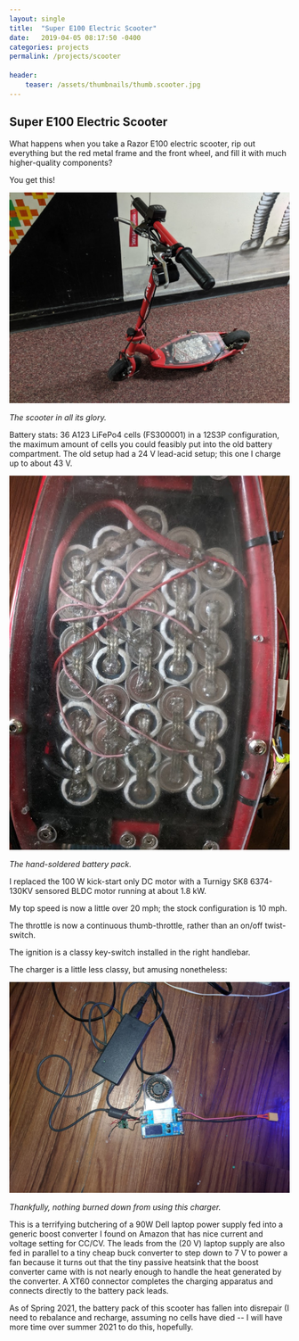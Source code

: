 ```yaml
---
layout: single
title:  "Super E100 Electric Scooter"
date:   2019-04-05 08:17:50 -0400
categories: projects
permalink: /projects/scooter

header:
	teaser: /assets/thumbnails/thumb.scooter.jpg
---
```


## Super E100 Electric Scooter

What happens when you take a Razor E100 electric scooter, rip out everything but the red metal frame and the front wheel, and fill it with much higher-quality components?

You get this! 

![Scooter](/assets/scooter.jpg)

*The scooter in all its glory.*

Battery stats: 36 A123 LiFePo4 cells (FS300001) in a 12S3P configuration, the maximum amount of cells you could feasibly put into the old battery compartment. The old setup had a 24 V lead-acid setup; this one I charge up to about 43 V. 

![Battery](/assets/battery.jpg)

*The hand-soldered battery pack.*

I replaced the 100 W kick-start only DC motor with a Turnigy SK8 6374-130KV sensored BLDC motor running at about 1.8 kW.

My top speed is now a little over 20 mph; the stock configuration is 10 mph.

The throttle is now a continuous thumb-throttle, rather than an on/off twist-switch.

The ignition is a classy key-switch installed in the right handlebar.

The charger is a little less classy, but amusing nonetheless:

![Charger](/assets/charger.jpg)

*Thankfully, nothing burned down from using this charger.*

This is a terrifying butchering of a 90W Dell laptop power supply fed into a generic boost converter I found on Amazon that has nice current and voltage setting for CC/CV. The leads from the (20 V) laptop supply are also fed in parallel to a tiny cheap buck converter to step down to 7 V to power a fan because it turns out that the tiny passive heatsink that the boost converter came with is not nearly enough to handle the heat generated by the converter. A XT60 connector completes the charging apparatus and connects directly to the battery pack leads.

As of Spring 2021, the battery pack of this scooter has fallen into disrepair (I need to rebalance and recharge, assuming no cells have died -- I will have more time over summer 2021 to do this, hopefully.

